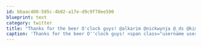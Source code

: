 ```yaml
---
id: bbaac400-505c-4b02-a17e-d9c9f70ee590
blueprint: text
category: twitter
title: "Thanks for the beer O'clock guys! @alkarim @nickwynja @_ds @kimathomas"
caption: 'Thanks for the beer O''clock guys! <span class="username username_linked">@<a href="https://twitter.com/alkarim" title="Alkarim Nasser 🌵">alkarim</a></span> <span class="username username_linked">@<a href="https://twitter.com/nickwynja" title="Nick Wynja">nickwynja</a></span> <span class="username username_linked">@<a href="https://twitter.com/_ds" title="Dustin Senos">_ds</a></span> @kimathomas'
---
```

